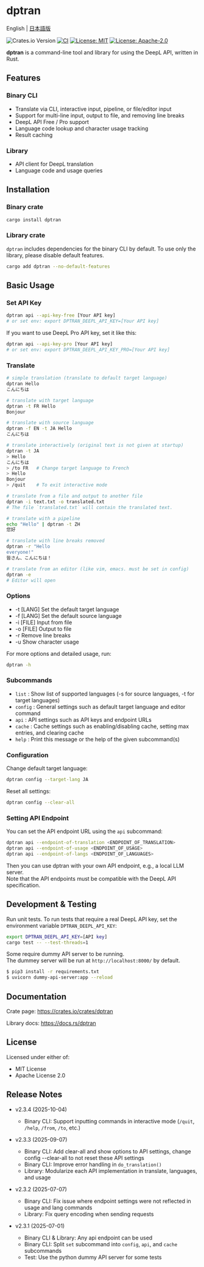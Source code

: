 # dptran

English | [日本語版](README_JA.md)

![Crates.io Version](https://img.shields.io/crates/v/dptran)
[![CI](https://github.com/yotiosoft/dptran/actions/workflows/rust.yml/badge.svg?branch=main)](https://github.com/yotiosoft/dptran/actions/workflows/rust.yml)
[![License: MIT](https://img.shields.io/badge/License-MIT-blue.svg)](https://opensource.org/licenses/MIT)
[![License: Apache-2.0](https://img.shields.io/badge/License-Apache%202.0-blue.svg)](https://opensource.org/licenses/Apache-2.0)

**dptran** is a command-line tool and library for using the DeepL API, written in Rust.

## Features

### Binary CLI

- Translate via CLI, interactive input, pipeline, or file/editor input
- Support for multi-line input, output to file, and removing line breaks
- DeepL API Free / Pro support
- Language code lookup and character usage tracking
- Result caching

### Library

- API client for DeepL translation
- Language code and usage queries

## Installation

### Binary crate
```bash
cargo install dptran
```

### Library crate

``dptran`` includes dependencies for the binary CLI by default.
To use only the library, please disable default features.

```bash
cargo add dptran --no-default-features
```
## Basic Usage
### Set API Key
```bash
dptran api --api-key-free [Your API key]
# or set env: export DPTRAN_DEEPL_API_KEY=[Your API key]
```

If you want to use DeepL Pro API key, set it like this:
```bash
dptran api --api-key-pro [Your API key]
# or set env: export DPTRAN_DEEPL_API_KEY_PRO=[Your API key]
```

### Translate
```bash
# simple translation (translate to default target language)
dptran Hello
こんにちは

# translate with target language
dptran -t FR Hello
Bonjour

# translate with source language
dptran -f EN -t JA Hello
こんにちは

# translate interactively (original text is not given at startup)
dptran -t JA
> Hello
こんにちは
> /to FR   # Change target language to French
> Hello
Bonjour
> /quit    # To exit interactive mode

# translate from a file and output to another file
dptran -i text.txt -o translated.txt
# The file `translated.txt` will contain the translated text.

# translate with a pipeline
echo "Hello" | dptran -t ZH
您好

# translate with line breaks removed
dptran -r "Hello
everyone!"
皆さん、こんにちは！

# translate from an editor (like vim, emacs. must be set in config)
dptran -e
# Editor will open
```

### Options
- -t [LANG] Set the default target language
- -f [LANG] Set the default source language
- -i [FILE] Input from file
- -o [FILE] Output to file
- -r Remove line breaks
- -u Show character usage

For more options and detailed usage, run:
```bash
dptran -h
```

### Subcommands

- `list`   : Show list of supported languages (-s for source languages, -t for target languages)
- `config` : General settings such as default target language and editor command
- `api`    : API settings such as API keys and endpoint URLs
- `cache`  : Cache settings such as enabling/disabling cache, setting max entries, and clearing cache
- `help`   : Print this message or the help of the given subcommand(s)

### Configuration
Change default target language:

```bash
dptran config --target-lang JA
```
Reset all settings:

```bash
dptran config --clear-all
```

### Setting API Endpoint

You can set the API endpoint URL using the `api` subcommand:

```bash
dptran api --endpoint-of-translation <ENDPOINT_OF_TRANSLATION>
dptran api --endpoint-of-usage <ENDPOINT_OF_USAGE>
dptran api --endpoint-of-langs <ENDPOINT_OF_LANGUAGES>
```

Then you can use dptran with your own API endpoint, e.g., a local LLM server.  
Note that the API endpoints must be compatible with the DeepL API specification.

## Development & Testing
Run unit tests.
To run tests that require a real DeepL API key, set the environment variable `DPTRAN_DEEPL_API_KEY`:

```bash
export DPTRAN_DEEPL_API_KEY=[API key]
cargo test -- --test-threads=1
```

Some require dummy API server to be running.  
The dummey server will be run at `http://localhost:8000/` by default.

```bash
$ pip3 install -r requirements.txt
$ uvicorn dummy-api-server:app --reload
```

## Documentation
Crate page: https://crates.io/crates/dptran

Library docs: https://docs.rs/dptran

## License
Licensed under either of:

- MIT License
- Apache License 2.0

## Release Notes

- v2.3.4 (2025-10-04)
  - Binary CLI: Support inputting commands in interactive mode (`/quit`, `/help`, `/from`, `/to`, etc.)

- v2.3.3 (2025-09-07)
  - Binary CLI: Add clear-all and show options to API settings, change config --clear-all to not reset these API settings
  - Binary CLI: Improve error handling in ``do_translation()``
  - Library: Modularize each API implementation in translate, languages, and usage

- v2.3.2 (2025-07-07)
  - Binary CLI: Fix issue where endpoint settings were not reflected in usage and lang commands
  - Library: Fix query encoding when sending requests

- v2.3.1 (2025-07-01)
  - Binary CLI & Library: Any api endpoint can be used
  - Binary CLI: Split `set` subcommand into `config`, `api`, and `cache` subcommands
  - Test: Use the python dummy API server for some tests

